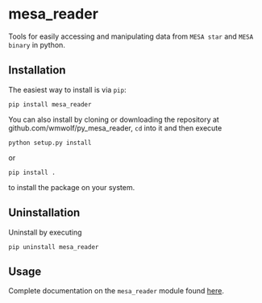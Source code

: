 mesa_reader
===========

Tools for easily accessing and manipulating data from `MESA star` and `MESA binary` in python.

## Installation
The easiest way to install is via `pip`:

    pip install mesa_reader

You can also install by cloning or downloading the repository at github.com/wmwolf/py_mesa_reader, `cd` into it and then execute

    python setup.py install

or

    pip install .
    
to install the package on your system.

## Uninstallation
Uninstall by executing

    pip uninstall mesa_reader

## Usage
Complete documentation on the `mesa_reader` module found
[here](https://wmwolf.github.io/py_mesa_reader).
